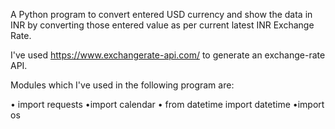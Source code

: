 A Python program to convert entered USD currency and show the data in INR by converting those entered value as per current latest INR Exchange Rate.

I've used https://www.exchangerate-api.com/ to generate an exchange-rate API.

Modules which I've used in the following program are:

• import requests
•import calendar
• from datetime import datetime
•import os
